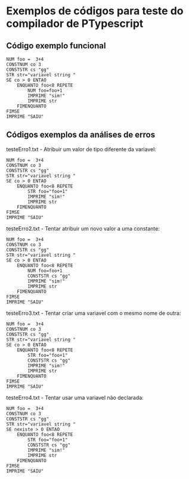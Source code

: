 # Exemplos de códigos para teste do compilador de PTypescript
## Código exemplo funcional
```
NUM foo =  3+4
CONSTNUM co 3
CONSTSTR cs "gg"
STR str="variavel string "
SE co > 0 ENTAO
    ENQUANTO foo<8 REPETE
        NUM foo=foo+1
        IMPRIME "sim!"
        IMPRIME str
    FIMENQUANTO
FIMSE
IMPRIME "SAIU"
```
## Códigos exemplos da análises de erros
testeErro1.txt - Atribuir um valor de tipo diferente da variavel:
```
NUM foo =  3+4
CONSTNUM co 3
CONSTSTR cs "gg"
STR str="variavel string "
SE co > 0 ENTAO
    ENQUANTO foo<8 REPETE
        STR foo="foo+1"
        IMPRIME "sim!"
        IMPRIME str
    FIMENQUANTO
FIMSE
IMPRIME "SAIU"
```

testeErro2.txt - Tentar atribuir um novo valor a uma constante:
```
NUM foo =  3+4
CONSTNUM co 3
CONSTSTR cs "gg"
STR str="variavel string "
SE co > 0 ENTAO
    ENQUANTO foo<8 REPETE
        NUM foo=foo+1
        CONSTSTR cs "gg"
        IMPRIME "sim!"
        IMPRIME str
    FIMENQUANTO
FIMSE
IMPRIME "SAIU"
```

testeErro3.txt - Tentar criar uma variavel com o mesmo nome de outra:
```
NUM foo =  3+4
CONSTNUM co 3
CONSTSTR cs "gg"
STR str="variavel string "
SE co > 0 ENTAO
    ENQUANTO foo<8 REPETE
        STR foo="foo+1"
        CONSTSTR cs "gg"
        IMPRIME "sim!"
        IMPRIME str
    FIMENQUANTO
FIMSE
IMPRIME "SAIU"
```

testeErro4.txt - Tentar usar uma variavel não declarada:
```
NUM foo =  3+4
CONSTNUM co 3
CONSTSTR cs "gg"
STR str="variavel string "
SE nexiste > 0 ENTAO
    ENQUANTO foo<8 REPETE
        STR foo="foo+1"
        CONSTSTR cs "gg"
        IMPRIME "sim!"
        IMPRIME str
    FIMENQUANTO
FIMSE
IMPRIME "SAIU"
```
